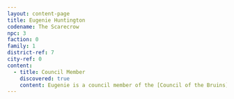 ```yaml
---
layout: content-page
title: Eugenie Huntington
codename: The Scarecrow
npc: 3
faction: 0
family: 1
district-ref: 7
city-ref: 0
content:
  - title: Council Member
    discovered: true
    content: Eugenie is a council member of the [Council of the Bruins](../factions/council-of-the-bruins) representing [The Pastures](../locations/port-george/destricts/the-pastures).
---
```

